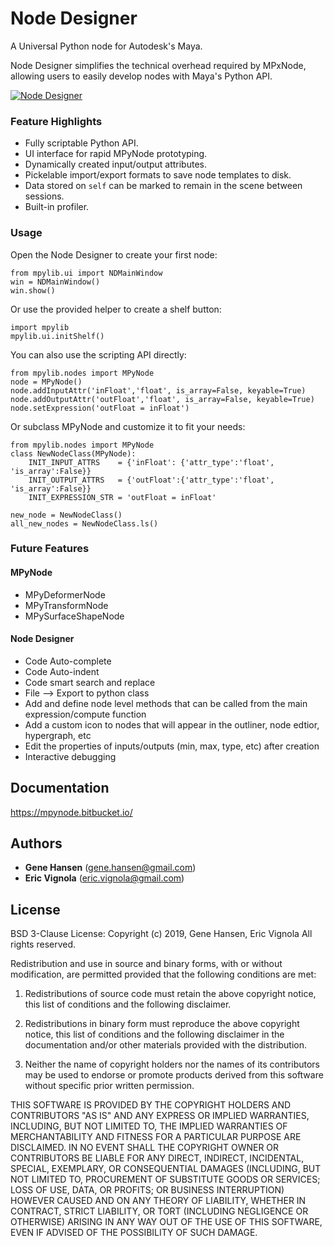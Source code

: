 # Node Designer
A Universal Python node for Autodesk's Maya.

Node Designer simplifies the technical overhead required by MPxNode, allowing users to easily develop nodes with Maya's Python API.

[![Node Designer](https://i.imgur.com/zMVItXHh.png)](https://vimeo.com/322550713)


### Feature Highlights
* Fully scriptable Python API.
* UI interface for rapid MPyNode prototyping.
* Dynamically created input/output attributes.
* Pickelable import/export formats to save node templates to disk.
* Data stored on `self` can be marked to remain in the scene between sessions.
* Built-in profiler.

### Usage
Open the Node Designer to create your first node:
```
from mpylib.ui import NDMainWindow
win = NDMainWindow()
win.show()
```
Or use the provided helper to create a shelf button:
```
import mpylib
mpylib.ui.initShelf()
```
You can also use the scripting API directly:
```
from mpylib.nodes import MPyNode
node = MPyNode()
node.addInputAttr('inFloat','float', is_array=False, keyable=True)
node.addOutputAttr('outFloat','float', is_array=False, keyable=True)
node.setExpression('outFloat = inFloat')
```
Or subclass MPyNode and customize it to fit your needs:
```
from mpylib.nodes import MPyNode
class NewNodeClass(MPyNode):
    INIT_INPUT_ATTRS    = {'inFloat': {'attr_type':'float', 'is_array':False}}
    INIT_OUTPUT_ATTRS   = {'outFloat':{'attr_type':'float', 'is_array':False}}
    INIT_EXPRESSION_STR = 'outFloat = inFloat'
                      
new_node = NewNodeClass()
all_new_nodes = NewNodeClass.ls()
```


### Future Features
#### MPyNode
* MPyDeformerNode 
* MPyTransformNode
* MPySurfaceShapeNode
#### Node Designer
* Code Auto-complete
* Code Auto-indent
* Code smart search and replace
* File --> Export to python class
* Add and define node level methods that can be called from the main expression/compute function
* Add a custom icon to nodes that will appear in the outliner, node edtior, hypergraph, etc
* Edit the properties of inputs/outputs (min, max, type, etc) after creation
* Interactive debugging


## Documentation 
https://mpynode.bitbucket.io/

## Authors
* **Gene Hansen**  (gene.hansen@gmail.com)
* **Eric Vignola** (eric.vignola@gmail.com)

## License
BSD 3-Clause License:
Copyright (c)  2019, Gene Hansen, Eric Vignola 
All rights reserved. 

Redistribution and use in source and binary forms, with or without 
modification, are permitted provided that the following conditions are met:


1. Redistributions of source code must retain the above copyright notice, 
   this list of conditions and the following disclaimer.
   
2. Redistributions in binary form must reproduce the above copyright notice, 
   this list of conditions and the following disclaimer in the documentation 
   and/or other materials provided with the distribution.
   
3. Neither the name of copyright holders nor the names of its 
   contributors may be used to endorse or promote products derived from 
   this software without specific prior written permission.
   
THIS SOFTWARE IS PROVIDED BY THE COPYRIGHT HOLDERS AND CONTRIBUTORS "AS IS" 
AND ANY EXPRESS OR IMPLIED WARRANTIES, INCLUDING, BUT NOT LIMITED TO, THE 
IMPLIED WARRANTIES OF MERCHANTABILITY AND FITNESS FOR A PARTICULAR PURPOSE ARE 
DISCLAIMED. IN NO EVENT SHALL THE COPYRIGHT OWNER OR CONTRIBUTORS BE LIABLE 
FOR ANY DIRECT, INDIRECT, INCIDENTAL, SPECIAL, EXEMPLARY, OR CONSEQUENTIAL 
DAMAGES (INCLUDING, BUT NOT LIMITED TO, PROCUREMENT OF SUBSTITUTE GOODS OR 
SERVICES; LOSS OF USE, DATA, OR PROFITS; OR BUSINESS INTERRUPTION) HOWEVER 
CAUSED AND ON ANY THEORY OF LIABILITY, WHETHER IN CONTRACT, STRICT LIABILITY, 
OR TORT (INCLUDING NEGLIGENCE OR OTHERWISE) ARISING IN ANY WAY OUT OF THE USE 
OF THIS SOFTWARE, EVEN IF ADVISED OF THE POSSIBILITY OF SUCH DAMAGE.

